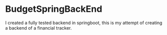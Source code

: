 # BudgetSpringBackEnd
I created a fully tested backend in springboot, this is my attempt of creating a backend of a financial tracker.
